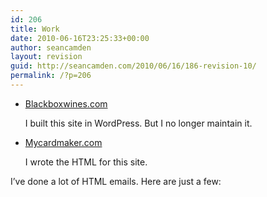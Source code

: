 ```yaml
---
id: 206
title: Work
date: 2010-06-16T23:25:33+00:00
author: seancamden
layout: revision
guid: http://seancamden.com/2010/06/16/186-revision-10/
permalink: /?p=206
---
```

  * [Blackboxwines.com](http://www.blackboxwines.com/)
                  
    I built this site in WordPress. But I no longer maintain it.
  * [Mycardmaker.com](http://www.mycardmaker.com/)
                  
    I wrote the HTML for this site.

I&#8217;ve done a lot of HTML emails. Here are just a few:
